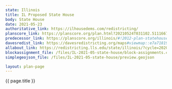 ```yaml
---
state: Illinois
title: IL Proposed State House
body: State House
date: 2021-05-23
authoritative_link: https://ilhousedems.com/redistricting/
planscore_link: https://planscore.org/plan.html?20210524T031102.511166780Z
predecessor_link: https://planscore.org/illinois/#!2012-plan-statehouse-eg
davesredist_link: https://davesredistricting.org/maps#viewmap::e7a71819-ca68-437b-b65f-0b9cd8c43e76
allabout_link: https://redistricting.lls.edu/state/illinois/?cycle=2020&level=State%20Lower&startdate=2021-06-04
blockassignment_file: /files/IL-2021-05-state-house/block-assignments.csv.zip
simplegeojson_file: /files/IL-2021-05-state-house/preview.geojson

layout: plan-page
---
```


{{ page.title }}
